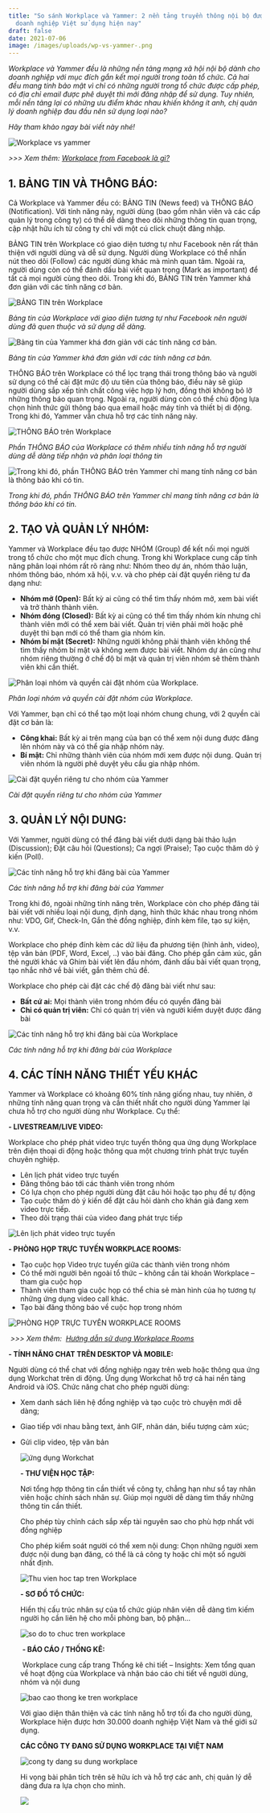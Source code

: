 ```yaml
---
title: "So sánh Workplace và Yammer: 2 nền tảng truyền thông nội bộ được các
  doanh nghiệp Việt sử dụng hiện nay"
draft: false
date: 2021-07-06
image: /images/uploads/wp-vs-yammer-.png
---
```

*Workplace và Yammer đều là những nền tảng mạng xã hội nội bộ dành cho doanh nghiệp với mục đích gắn kết mọi người trong toàn tổ chức. Cả hai đều mang tính bảo mật vì chỉ có những người trong tổ chức được cấp phép, có địa chỉ email được phê duyệt thì mới đăng nhập để sử dụng. Tuy nhiên, mỗi nền tảng lại có những ưu điểm khác nhau khiến không ít anh, chị quản lý doanh nghiệp đau đầu nên sử dụng loại nào?*

*Hãy tham khảo ngay bài viết này nhé!*

![Workplace vs yammer](/images/uploads/wp-vs-yammer-copy.png "So sánh Workplace và Yammer")

<!--StartFragment-->

*\>>> Xem thêm: [Workplace from Facebook là gì?](https://business.anphabe.com/post/2021-05-21-workplace-from-facebook-l%C3%A0-g%C3%AC/)*

## 1. BẢNG TIN VÀ THÔNG BÁO: 

Cả Workplace và Yammer đều có: BẢNG TIN (News feed) và THÔNG BÁO (Notification). Với tính năng này, người dùng (bao gồm nhân viên và các cấp quản lý trong công ty) có thể dễ dàng theo dõi những thông tin quan trọng, cập nhật hữu ích từ công ty chỉ với một cú click chuột đăng nhập.

BẢNG TIN trên Workplace có giao diện tương tự như Facebook nên rất thân thiện với người dùng và dễ sử dụng. Người dùng Workplace có thể nhấn nút theo dõi (Follow) các người dùng khác mà mình quan tâm. Ngoài ra, người dùng còn có thể đánh dấu bài viết quan trọng (Mark as important) để tất cả mọi người cùng theo dõi. Trong khi đó, BẢNG TIN trên Yammer khá đơn giản với các tính năng cơ bản.      

![BẢNG TIN trên Workplace](/images/uploads/bang-tin-workplace.png "BẢNG TIN trên Workplace")

*Bảng tin của Workplace với giao diện tương tự như Facebook nên người dùng đã quen thuộc và sử dụng dễ dàng.*

![Bảng tin của Yammer khá đơn giản với các tính năng cơ bản.](/images/uploads/bang-tin-yammer.png "Bảng tin của Yammer khá đơn giản với các tính năng cơ bản.")

*Bảng tin của Yammer khá đơn giản với các tính năng cơ bản.*

THÔNG BÁO trên Workplace có thể lọc trạng thái trong thông báo và người sử dụng có thể cài đặt mức độ ưu tiên của thông báo, điều này sẽ giúp người dùng sắp xếp tính chất công việc hợp lý hơn, đồng thời không bỏ lỡ những thông báo quan trọng. Ngoài ra, người dùng còn có thể chủ động lựa chọn hình thức gửi thông báo qua email hoặc máy tính và thiết bị di động. Trong khi đó, Yammer vẫn chưa hỗ trợ các tính năng này.   

![THÔNG BÁO trên Workplace ](/images/uploads/thong-bao-tren-workplace.png "THÔNG BÁO trên Workplace ")

<!--StartFragment-->

*Phần THÔNG BÁO của Workplace có thêm nhiều tính năng hỗ trợ người dùng dễ dàng tiếp nhận và phân loại thông tin*  

<!--EndFragment-->

![Trong khi đó, phần THÔNG BÁO trên Yammer chỉ mang tính năng cơ bản là thông báo khi có tin.](/images/uploads/thong-bao-tren-yammer.png "Trong khi đó, phần THÔNG BÁO trên Yammer chỉ mang tính năng cơ bản là thông báo khi có tin.")

<!--StartFragment-->

*Trong khi đó, phần THÔNG BÁO trên Yammer chỉ mang tính năng cơ bản là thông báo khi có tin.*

<!--EndFragment-->

<!--StartFragment-->

## 2. TẠO VÀ QUẢN LÝ NHÓM: 

Yammer và Workplace đều tạo được NHÓM (Group) để kết nối mọi người trong tổ chức cho một mục đích chung. Trong khi Workplace cung cấp tính năng phân loại nhóm rất rõ ràng như: Nhóm theo dự án, nhóm thảo luận, nhóm thông báo, nhóm xã hội, v.v. và cho phép cài đặt quyền riêng tư đa dạng như: 

* **Nhóm mở (Open):** Bất kỳ ai cũng có thể tìm thấy nhóm mở, xem bài viết và trở thành thành viên.
* **Nhóm đóng (Closed):** Bất kỳ ai cũng có thể tìm thấy nhóm kín nhưng chỉ thành viên mới có thể xem bài viết. Quản trị viên phải mời hoặc phê duyệt thì bạn mới có thể tham gia nhóm kín.
* **Nhóm bí mật (Secret):** Những người không phải thành viên không thể tìm thấy nhóm bí mật và không xem được bài viết. Nhóm dự án cũng như nhóm riêng thường ở chế độ bí mật và quản trị viên nhóm sẽ thêm thành viên khi cần thiết.  

<!--EndFragment-->

![Phân loại nhóm và quyền cài đặt nhóm của Workplace.](/images/uploads/nhom-tren-workplace.png "Phân loại nhóm và quyền cài đặt nhóm của Workplace.")

<!--StartFragment-->

*Phân loại nhóm và quyền cài đặt nhóm của Workplace.*

<!--EndFragment-->

<!--StartFragment-->

Với Yammer, bạn chỉ có thể tạo một loại nhóm chung chung, với 2 quyền cài đặt cơ bản là:

* **Công khai:** Bất kỳ ai trên mạng của bạn có thể xem nội dung được đăng lên nhóm này và có thể gia nhập nhóm này. 
* **Bí mật:** Chỉ những thành viên của nhóm mới xem được nội dung. Quản trị viên nhóm là người phê duyệt yêu cầu gia nhập nhóm.

<!--EndFragment-->

![Cài đặt quyền riêng tư cho nhóm của Yammer](/images/uploads/nhom-tren-yammer.png "Cài đặt quyền riêng tư cho nhóm của Yammer")

<!--StartFragment-->

*Cài đặt quyền riêng tư cho nhóm của Yammer*

<!--EndFragment-->

<!--StartFragment-->

## 3. QUẢN LÝ NỘI DUNG: 

Với Yammer, người dùng có thể đăng bài viết dưới dạng bài thảo luận (Discussion); Đặt câu hỏi (Questions); Ca ngợi (Praise); Tạo cuộc thăm dò ý kiến (Poll).

![Các tính năng hỗ trợ khi đăng bài của Yammer](/images/uploads/tinh-nang-tren-yammer.png "Các tính năng hỗ trợ khi đăng bài của Yammer")

<!--StartFragment-->

*Các tính năng hỗ trợ khi đăng bài của Yammer*

<!--EndFragment-->

<!--StartFragment-->

Trong khi đó, ngoài những tính năng trên, Workplace còn cho phép đăng tải bài viết với nhiều loại nội dung, định dạng, hình thức khác nhau trong nhóm như: VDO, Gif, Check-In, Gắn thẻ đồng nghiệp, đính kèm file, tạo sự kiện, v.v. 

Workplace cho phép đính kèm các dữ liệu đa phương tiện (hình ảnh, video), tệp văn bản (PDF, Word, Excel, ..) vào bài đăng. Cho phép gắn cảm xúc, gắn thẻ người khác và Ghim bài viết lên đầu nhóm, đánh dấu bài viết quan trọng, tạo nhắc nhở về bài viết, gắn thêm chủ đề.

Workplace cho phép cài đặt các chế độ đăng bài viết như sau: 

* **Bất cứ ai:** Mọi thành viên trong nhóm đều có quyền đăng bài  
* **Chỉ có quản trị viên:** Chỉ có quản trị viên và người kiểm duyệt được đăng bài 

<!--EndFragment-->

![Các tính năng hỗ trợ khi đăng bài của Workplace](/images/uploads/tinh-nang-tren-workplace.png "Các tính năng hỗ trợ khi đăng bài của Workplace")

<!--StartFragment-->

*Các tính năng hỗ trợ khi đăng bài của Workplace*

<!--EndFragment-->

<!--StartFragment-->

## 4. CÁC TÍNH NĂNG THIẾT YẾU KHÁC

Yammer và Workplace có khoảng 60% tính năng giống nhau, tuy nhiên, ở những tính năng quan trọng và cần thiết nhất cho người dùng Yammer lại chưa hỗ trợ cho người dùng như Workplace. Cụ thể:

**\- LIVESTREAM/LIVE VIDEO:**

Workplace cho phép phát video trực tuyến thông qua ứng dụng Workplace trên điện thoại di động hoặc thông qua một chương trình phát trực tuyến chuyên nghiệp. 

* Lên lịch phát video trực tuyến 
* Đăng thông báo tới các thành viên trong nhóm 
* Có lựa chọn cho phép người dùng đặt câu hỏi hoặc tạo phụ đề tự động 
* Tạo cuộc thăm dò ý kiến để đặt câu hỏi dành cho khán giả đang xem video trực tiếp. 
* Theo dõi trạng thái của video đang phát trực tiếp 

<!--EndFragment-->

![Lên lịch phát video trực tuyến](/images/uploads/live-tren-workplace.jpg "Lên lịch phát video trực tuyến")

<!--StartFragment-->

**\- PHÒNG HỌP TRỰC TUYẾN WORKPLACE ROOMS:** 

* Tạo cuộc họp Video trực tuyến giữa các thành viên trong nhóm 
* Có thể mời người bên ngoài tổ thức – không cần tài khoản Workplace – tham gia cuộc họp 
* Thành viên tham gia cuộc họp có thể chia sẻ màn hình của họ tương tự những ứng dụng video call khác. 
* Tạo bài đăng thông báo về cuộc họp trong nhóm 

<!--EndFragment-->

![**PHÒNG HỌP TRỰC TUYẾN WORKPLACE ROOMS**](/images/uploads/workplace-room.png "**PHÒNG HỌP TRỰC TUYẾN WORKPLACE ROOMS**")

<!--StartFragment-->

 *\>>> Xem thêm:  [Hướng dẫn sử dụng Workplace Rooms](https://www.anphabe.com/discussions/questions-answers/q/huong-dan-su-dung-workplace-rooms/35142/answer)*

**\- TÍNH NĂNG CHAT TRÊN DESKTOP VÀ MOBILE:** 

Người dùng có thể chat với đồng nghiệp ngay trên web hoặc thông qua ứng dụng Workchat trên di động. Ứng dụng Workchat hỗ trợ cả hai nền tảng Android và iOS. Chức năng chat cho phép người dùng: 

* Xem danh sách liên hệ đồng nghiệp và tạo cuộc trò chuyện mới dễ dàng; 
* Giao tiếp với nhau bằng text, ảnh GIF, nhãn dán, biểu tượng cảm xúc;  
* Gửi clip video, tệp văn bản 

  ![ứng dụng Workchat](/images/uploads/chat-tren-workplace.jpg "ứng dụng Workchat")

  **\- THƯ VIỆN HỌC TẬP:**  

  Nơi tổng hợp thông tin cần thiết về công ty, chẳng hạn như sổ tay nhân viên hoặc chính sách nhân sự. Giúp mọi người dễ dàng tìm thấy những thông tin cần thiết.  

  Cho phép tùy chỉnh cách sắp xếp tài nguyên sao cho phù hợp nhất với đồng nghiệp 

  Cho phép kiểm soát người có thể xem nội dung: Chọn những người xem được nội dung bạn đăng, có thể là cả công ty hoặc chỉ một số người nhất định. 

  ![Thu vien hoc tap tren Workplace ](/images/uploads/thu-vien-kien-thuc-workplace.png "Thu vien hoc tap tren Workplace ")

  **\- SƠ ĐỒ TỔ CHỨC:** 

  Hiển thị cấu trúc nhân sự của tổ chức giúp nhân viên dễ dàng tìm kiếm người họ cần liên hệ cho mỗi phòng ban, bộ phận… 

  ![so do to chuc tren workplace ](/images/uploads/so-do-to-chuc-tren-workplace.jpg "so do to chuc tren workplace ")

   **\- BÁO CÁO / THỐNG KÊ:** 

   Workplace cung cấp trang Thống kê chi tiết – Insights: Xem tổng quan về hoạt động của Workplace và nhận báo cáo chi tiết về người dùng, nhóm và nội dung

  ![bao cao thong ke tren workplace](/images/uploads/bao-cao-thong-ke-tren-workplace.png "bao cao thong ke tren workplace")

  Với giao diện thân thiện và các tính năng hỗ trợ tối đa cho người dùng, Workplace hiện được hơn 30.000 doanh nghiệp Việt Nam và thế giới sử dụng. 

  **CÁC CÔNG TY ĐANG SỬ DỤNG WORKPLACE TẠI VIỆT NAM** 

  ![cong ty dang su dung workplace](/images/uploads/cong-ty-dang-su-dung-workplace.png "cong ty dang su dung workplace")

  Hi vọng bài phân tích trên sẽ hữu ích và hỗ trợ các anh, chị quản lý dễ dàng đưa ra lựa chọn cho mình.

  ![](/images/uploads/workplace-anphabe.png)